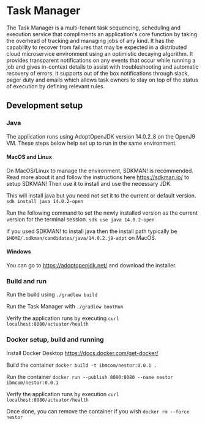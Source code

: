 # Task Manager
The Task Manager is a multi-tenant task sequencing, scheduling and execution service that compliments an application's core function by taking the overhead of tracking and managing jobs of any kind. It has the capability to recover from failures that may be expected in a distributed cloud microservice environment using an optimistic decaying algorithm. It provides transparent notifications on any events that occur while running a job and gives in-context details to assist with troubleshooting and automatic recovery of errors. It supports out of the box notifications through slack, pager duty and emails which allows task owners to stay on top of the status of execution by defining relevant rules.

## Development setup
### Java
The application runs using AdoptOpenJDK version 14.0.2_8 on the OpenJ9 VM. These steps below help set up to run in the same environment.

#### MacOS and Linux 
On MacOS/Linux to manage the environment, SDKMAN! is recommended. Read more about it and follow the instructions here https://sdkman.io/ to setup SDKMAN! Then use it to install and use the necessary JDK.

This will install java but you need not set it to the current or default version.
`sdk install java 14.0.2-open`

Run the following command to set the newly installed version as the current version for the terminal session.
`sdk use java 14.0.2-open`

If you used SDKMAN! to install java then the install path typically be `$HOME/.sdkman/candidates/java/14.0.2.j9-adpt` on MacOS.

#### Windows
You can go to https://adoptopenjdk.net/ and download the installer.

### Build and run
Run the build using `./gradlew build`

Run the Task Manager with `./gradlew bootRun`

Verify the application runs by executing `curl localhost:8080/actuator/health`

### Docker setup, build and running
Install Docker Desktop https://docs.docker.com/get-docker/

Build the container `docker build -t ibmcom/nestor:0.0.1 .`

Run the container `docker run --publish 8080:8080 --name nestor ibmcom/nestor:0.0.1`

Verify the application runs by execution `curl localhost:8080/actuator/health`

Once done, you can remove the container if you wish `docker rm --force nestor`
